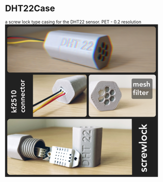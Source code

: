 # DHT22Case
a screw lock type casing for the DHT22 sensor.
PET - 0.2 resolution
![DHT22](https://github.com/piecol/DHT22Case/blob/master/inCollage_20200916_104558878.jpg)
